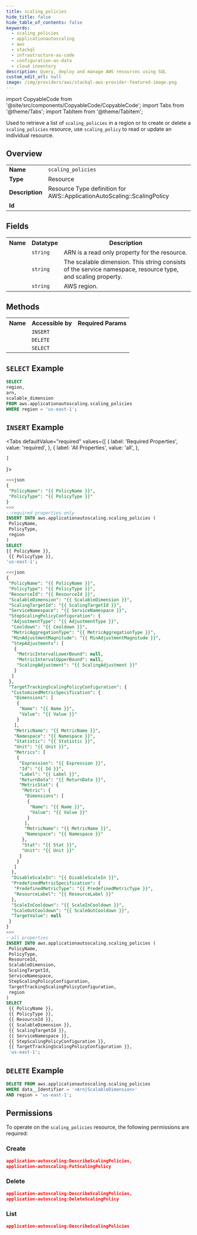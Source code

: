 ```yaml
---
title: scaling_policies
hide_title: false
hide_table_of_contents: false
keywords:
  - scaling_policies
  - applicationautoscaling
  - aws
  - stackql
  - infrastructure-as-code
  - configuration-as-data
  - cloud inventory
description: Query, deploy and manage AWS resources using SQL
custom_edit_url: null
image: /img/providers/aws/stackql-aws-provider-featured-image.png
---
```


import CopyableCode from '@site/src/components/CopyableCode/CopyableCode';
import Tabs from '@theme/Tabs';
import TabItem from '@theme/TabItem';


Used to retrieve a list of <code>scaling_policies</code> in a region or to create or delete a <code>scaling_policies</code> resource, use <code>scaling_policy</code> to read or update an individual resource.

## Overview
<table><tbody>
<tr><td><b>Name</b></td><td><code>scaling_policies</code></td></tr>
<tr><td><b>Type</b></td><td>Resource</td></tr>
<tr><td><b>Description</b></td><td>Resource Type definition for AWS::ApplicationAutoScaling::ScalingPolicy</td></tr>
<tr><td><b>Id</b></td><td><CopyableCode code="aws.applicationautoscaling.scaling_policies" /></td></tr>
</tbody></table>

## Fields
<table><tbody>
<tr><th>Name</th><th>Datatype</th><th>Description</th></tr>
<tr><td><CopyableCode code="arn" /></td><td><code>string</code></td><td>ARN is a read only property for the resource.</td></tr>
<tr><td><CopyableCode code="scalable_dimension" /></td><td><code>string</code></td><td>The scalable dimension. This string consists of the service namespace, resource type, and scaling property.</td></tr>
<tr><td><CopyableCode code="region" /></td><td><code>string</code></td><td>AWS region.</td></tr>

</tbody></table>

## Methods

<table><tbody>
  <tr>
    <th>Name</th>
    <th>Accessible by</th>
    <th>Required Params</th>
  </tr>
  <tr>
    <td><CopyableCode code="create_resource" /></td>
    <td><code>INSERT</code></td>
    <td><CopyableCode code="data__DesiredState, region" /></td>
  </tr>
  <tr>
    <td><CopyableCode code="delete_resource" /></td>
    <td><code>DELETE</code></td>
    <td><CopyableCode code="data__Identifier, region" /></td>
  </tr>
  <tr>
    <td><CopyableCode code="list_resource" /></td>
    <td><code>SELECT</code></td>
    <td><CopyableCode code="region" /></td>
  </tr>
</tbody></table>

## `SELECT` Example
```sql
SELECT
region,
arn,
scalable_dimension
FROM aws.applicationautoscaling.scaling_policies
WHERE region = 'us-east-1';
```

## `INSERT` Example

<Tabs
    defaultValue="required"
    values={[
      { label: 'Required Properties', value: 'required', },
      { label: 'All Properties', value: 'all', },

    ]
}>
<TabItem value="required">

```sql
<<<json
{
 "PolicyName": "{{ PolicyName }}",
 "PolicyType": "{{ PolicyType }}"
}
>>>
--required properties only
INSERT INTO aws.applicationautoscaling.scaling_policies (
 PolicyName,
 PolicyType,
 region
)
SELECT 
{{ PolicyName }},
 {{ PolicyType }},
'us-east-1';
```

</TabItem>
<TabItem value="all">

```sql
<<<json
{
 "PolicyName": "{{ PolicyName }}",
 "PolicyType": "{{ PolicyType }}",
 "ResourceId": "{{ ResourceId }}",
 "ScalableDimension": "{{ ScalableDimension }}",
 "ScalingTargetId": "{{ ScalingTargetId }}",
 "ServiceNamespace": "{{ ServiceNamespace }}",
 "StepScalingPolicyConfiguration": {
  "AdjustmentType": "{{ AdjustmentType }}",
  "Cooldown": "{{ Cooldown }}",
  "MetricAggregationType": "{{ MetricAggregationType }}",
  "MinAdjustmentMagnitude": "{{ MinAdjustmentMagnitude }}",
  "StepAdjustments": [
   {
    "MetricIntervalLowerBound": null,
    "MetricIntervalUpperBound": null,
    "ScalingAdjustment": "{{ ScalingAdjustment }}"
   }
  ]
 },
 "TargetTrackingScalingPolicyConfiguration": {
  "CustomizedMetricSpecification": {
   "Dimensions": [
    {
     "Name": "{{ Name }}",
     "Value": "{{ Value }}"
    }
   ],
   "MetricName": "{{ MetricName }}",
   "Namespace": "{{ Namespace }}",
   "Statistic": "{{ Statistic }}",
   "Unit": "{{ Unit }}",
   "Metrics": [
    {
     "Expression": "{{ Expression }}",
     "Id": "{{ Id }}",
     "Label": "{{ Label }}",
     "ReturnData": "{{ ReturnData }}",
     "MetricStat": {
      "Metric": {
       "Dimensions": [
        {
         "Name": "{{ Name }}",
         "Value": "{{ Value }}"
        }
       ],
       "MetricName": "{{ MetricName }}",
       "Namespace": "{{ Namespace }}"
      },
      "Stat": "{{ Stat }}",
      "Unit": "{{ Unit }}"
     }
    }
   ]
  },
  "DisableScaleIn": "{{ DisableScaleIn }}",
  "PredefinedMetricSpecification": {
   "PredefinedMetricType": "{{ PredefinedMetricType }}",
   "ResourceLabel": "{{ ResourceLabel }}"
  },
  "ScaleInCooldown": "{{ ScaleInCooldown }}",
  "ScaleOutCooldown": "{{ ScaleOutCooldown }}",
  "TargetValue": null
 }
}
>>>
--all properties
INSERT INTO aws.applicationautoscaling.scaling_policies (
 PolicyName,
 PolicyType,
 ResourceId,
 ScalableDimension,
 ScalingTargetId,
 ServiceNamespace,
 StepScalingPolicyConfiguration,
 TargetTrackingScalingPolicyConfiguration,
 region
)
SELECT 
 {{ PolicyName }},
 {{ PolicyType }},
 {{ ResourceId }},
 {{ ScalableDimension }},
 {{ ScalingTargetId }},
 {{ ServiceNamespace }},
 {{ StepScalingPolicyConfiguration }},
 {{ TargetTrackingScalingPolicyConfiguration }},
 'us-east-1';
```

</TabItem>
</Tabs>

## `DELETE` Example

```sql
DELETE FROM aws.applicationautoscaling.scaling_policies
WHERE data__Identifier = '<Arn|ScalableDimension>'
AND region = 'us-east-1';
```

## Permissions

To operate on the <code>scaling_policies</code> resource, the following permissions are required:

### Create
```json
application-autoscaling:DescribeScalingPolicies,
application-autoscaling:PutScalingPolicy
```

### Delete
```json
application-autoscaling:DescribeScalingPolicies,
application-autoscaling:DeleteScalingPolicy
```

### List
```json
application-autoscaling:DescribeScalingPolicies
```

